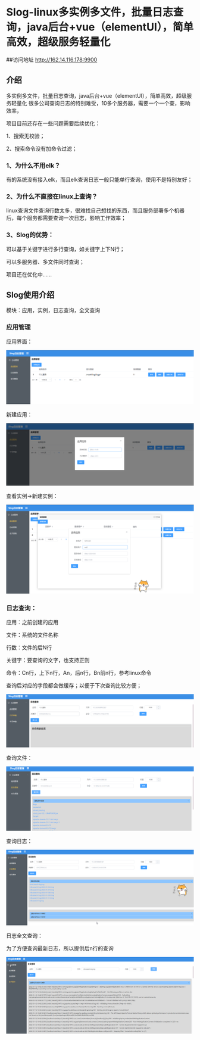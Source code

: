 # Slog-linux多实例多文件，批量日志查询，java后台+vue（elementUI），简单高效，超级服务轻量化

##访问地址
http://162.14.116.178:9900

## 介绍
多实例多文件，批量日志查询，java后台+vue（elementUI），简单高效，超级服务轻量化
很多公司查询日志的特别难受，10多个服务器，需要一个一个查，影响效率，




项目目前还存在一些问题需要后续优化：

1、搜索无校验；

2、搜索命令没有加命令过滤；


### 1、为什么不用elk？

有的系统没有接入elk，而且elk查询日志一般只能单行查询，使用不是特别友好；

### 2、为什么不直接在linux上查询？

linux查询文件查询行数太多，很难找自己想找的东西，而且服务部署多个机器后，每个服务都需要查询一次日志，影响工作效率；

### 3、Slog的优势：

可以基于关键字进行多行查询，如关键字上下N行；

可以多服务器、多文件同时查询；

项目还在优化中......

## Slog使用介绍

模块：应用，实例，日志查询，全文查询
### 应用管理

应用界面：

![image-20211227213638969](README.assets/image-20211227213638969.png)

新建应用：

![image-20211227213705501](README.assets/image-20211227213705501.png)

查看实例->新建实例：

![image-20211227213754440](README.assets/image-20211227213754440.png)

### 日志查询：

应用：之前创建的应用

文件：系统的文件名称

行数：文件的后N行

关键字：要查询的文字，也支持正则

命令：Cn行，上下n行，An，后n行，Bn前n行，参考linux命令

查询后对应的字段都会做缓存；以便于下次查询比较方便；

![image-20211227213922298](README.assets/image-20211227213922298.png)

查询文件：

![image-20211227214055143](README.assets/image-20211227214055143.png)

查询日志：

![image-20211227214125935](README.assets/image-20211227214125935.jpg)

日志全文查询：

为了方便查询最新日志，所以提供后n行的查询

![image-20211227214217590](README.assets/image-20211227214217590.jpg)

